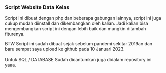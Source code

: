 <h3><b>Script Website Data Kelas</b></h3>
Script Ini dibuat dengan php dan beberapa gabungan lainnya, script ini juga cukup mudah diinstall dan dikembangkan oleh kalian.
Jadi kalian bisa mengembangkan script ini dengan lebih baik dan mungkin ditambah fiturenya.

BTW Script ini sudah dibuat sejak sebelum pandemi sekitar 2019an dan baru sempat saya upload ke github pada 10 Januari 2023.
</br></br>
Untuk SQL / DATABASE Sudah dicantumkan juga didalam repository ini yaaa.
